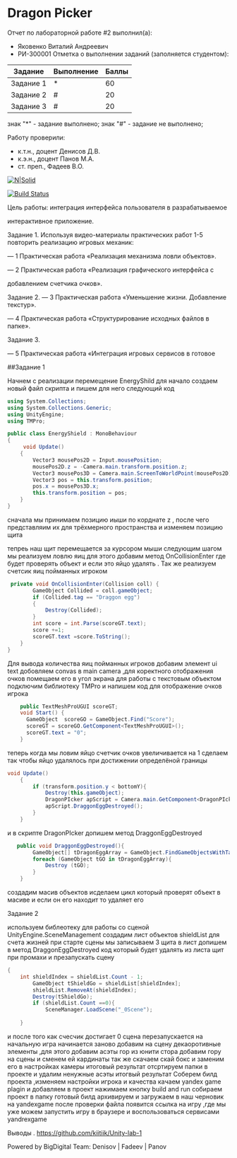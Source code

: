 # Dragon Picker
Отчет по лабораторной работе #2 выполнил(а):
- Яковенко Виталий Андреевич
- РИ-300001
Отметка о выполнении заданий (заполняется студентом):

| Задание | Выполнение | Баллы |
| ------ | ------ | ------ |
| Задание 1 | * | 60 |
| Задание 2 | # | 20 |
| Задание 3 | # | 20 |

знак "*" - задание выполнено; знак "#" - задание не выполнено;

Работу проверили:
- к.т.н., доцент Денисов Д.В.
- к.э.н., доцент Панов М.А.
- ст. преп., Фадеев В.О.

[![N|Solid](https://cldup.com/dTxpPi9lDf.thumb.png)](https://nodesource.com/products/nsolid)

[![Build Status](https://travis-ci.org/joemccann/dillinger.svg?branch=master)](https://travis-ci.org/joemccann/dillinger)

Цель работы: интеграция интерфейса пользователя в разрабатываемое

интерактивное приложение.

Задание 1.
Используя видео-материалы практических работ 1-5 повторить реализацию
игровых механик:

— 1 Практическая работа «Реализация механизма ловли объектов».

— 2 Практическая работа «Реализация графического интерфейса с

добавлением счетчика очков».

Задание 2.
— 3 Практическая работа «Уменьшение жизни. Добавление текстур».

— 4 Практическая работа «Структурирование исходных файлов в папке».

Задание 3.

— 5 Практическая работа «Интеграция игровых сервисов в готовое

##Задание 1

Начнем с реализации перемещение EnergyShild
для начало создаем новый файл скрипта и пишем для него следующий код 
```C#
using System.Collections;
using System.Collections.Generic;
using UnityEngine;
using TMPro;

public class EnergyShield : MonoBehaviour
{
     void Update()
    {
        Vector3 mousePos2D = Input.mousePosition;
        mousePos2D.z = -Camera.main.transform.position.z;
        Vector3 mousePos3D = Camera.main.ScreenToWorldPoint(mousePos2D);
        Vector3 pos = this.transform.position;
        pos.x = mousePos3D.x;
        this.transform.position = pos;
    }
}

```
сначала мы принимаем позицию иыши по корднате z , после чего представляим их для
трёхмерного пространства и изменяем позицию щита

тепреь наш щит перемещается за курсором мыши 
следующим шагом мы реализуем ловлю яиц для этого добавим метод OnCollisionEnter
где будет проверять объект и если это яйцо удалять .
Так же реализуем счетсик яиц пойманных игроком 
```C#
 private void OnCollisionEnter(Collision coll) {
        GameObject Collided = coll.gameObject;
        if (Collided.tag == "Draggon egg")
        {
            Destroy(Collided);
        }
        int score = int.Parse(scoreGT.text);
        score +=1;
        scoreGT.text =score.ToString();
    }
}
```
Для вывода количества яиц пойманных игроков добавим элемент ui text 
добовляем convas в main camera ,для коректного отображения очков 
помещаем его в угол экрана 
для работы с текстовым объектом подключим библиотеку TMPro
и напишем код для отображение очков игрока 
```C#
    public TextMeshProUGUI scoreGT;
    void Start() {
      GameObject  scoreGO = GameObject.Find("Score");
      scoreGT = scoreGO.GetComponent<TextMeshProUGUI>();
      scoreGT.text = "0";
    }
```
теперь когда мы ловим яйцо счетчик очков увеличивается на 1 
сделаем так чтобы яйцо удалялось при достижении определёной границы 
```C#
void Update()
    {
        if (transform.position.y < bottomY){
            Destroy(this.gameObject);
            DragonPIcker apScript = Camera.main.GetComponent<DragonPIcker>();
            apScript.DraggonEggDestroyed(); 
        }
    }
```

и в скрипте DragonPIcker допишем метод DraggonEggDestroyed
```C#
   public void DraggonEggDestroyed(){
        GameObject[] tDragonEggArray = GameObject.FindGameObjectsWithTag("Draggon egg");
        foreach (GameObject tGO in tDragonEggArray){
            Destroy (tGO);
        }
    }
```
создадим масив объектов исделаем цикл который проверят 
объект в масиве и если он его находит то удаляет его 

Задание 2

используем библеотеку для работы со сценой UnityEngine.SceneManagement
создадим лист объектов  shieldList для счета жизней 
при старте сцены мы записываем 3 щита в лист 
допишем в метод DraggonEggDestroyed код который будет удалять из листа щит при промахи и презапускать сцену
```C#
{
    int shieldIndex = shieldList.Count - 1;
        GameObject tShieldGo = shieldList[shieldIndex];
        shieldList.RemoveAt(shieldIndex);
        Destroy(tShieldGo);
        if (shieldList.Count ==0){
            SceneManager.LoadScene("_0Scene");
        
    }
```
и после того как счесчик достигает 0 сцена перезапускается на начальную 
игра начинается заново
добавим на сцену декаоротивные элементы ,для этого добавим асэты гор из юнити стора 
добавим гору на сцены и сменем ей кардинаты 
так же скачаем скай бокс и заменим его в настройках камеры 
итоговый результат 
отсртируем папки в проекте и удалим ненужные асэты 
итогвый результат 
Соберем билд проекта ,изменяем настройки игрока и качества 
качаем yandex game plagin и добавляем в проект 
нажимаем кнопку build and run собираем проект в папку 
готовый билд архивируем  и загружаем в наш черновик на yandexgame 
после проверки файла появится ссылка на игру ,где мы уже можем запустить игру в браузере и воспользоваться сервисами yandrexgame 


Выводы
. https://github.com/kiitiik/Unity-lab-1

Powered by
BigDigital Team: Denisov | Fadeev | Panov
